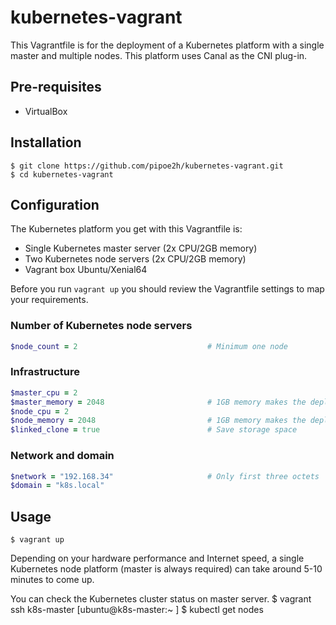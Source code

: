 # kubernetes-vagrant
This Vagrantfile is for the deployment of a Kubernetes platform with a single master and multiple nodes. This platform uses Canal as the CNI plug-in.

Pre-requisites
--------------
* VirtualBox

Installation
------------

    $ git clone https://github.com/pipoe2h/kubernetes-vagrant.git
    $ cd kubernetes-vagrant

Configuration
-------------
The Kubernetes platform you get with this Vagrantfile is:
  * Single Kubernetes master server (2x CPU/2GB memory)
  * Two Kubernetes node servers (2x CPU/2GB memory)
  * Vagrant box Ubuntu/Xenial64
  
Before you run `vagrant up` you should review the Vagrantfile settings to map your requirements.

### Number of Kubernetes node servers
```ruby
$node_count = 2                             # Minimum one node
```

### Infrastructure
```ruby
$master_cpu = 2
$master_memory = 2048                       # 1GB memory makes the deployment fail    
$node_cpu = 2           
$node_memory = 2048                         # 1GB memory makes the deployment fail
$linked_clone = true                        # Save storage space
```

### Network and domain
```ruby
$network = "192.168.34"                     # Only first three octets
$domain = "k8s.local"
```

Usage
-----

    $ vagrant up
    
Depending on your hardware performance and Internet speed, a single Kubernetes node platform (master is always required) can take around 5-10 minutes to come up.

You can check the Kubernetes cluster status on master server.
    $ vagrant ssh k8s-master
    [ubuntu@k8s-master:~ ] $ kubectl get nodes